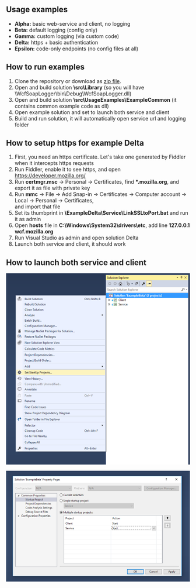 ## Usage examples ##

* **Alpha:** basic web-service and client, no logging
* **Beta:** default logging (config only)
* **Gamma:** custom logging (via custom code)
* **Delta:** https + basic authentication
* **Epsilon:** code-only endpoints (no config files at all)


## How to run examples ##

1. Clone the repository or download as [zip file](https://github.com/capslocky/WcfSoapLogger/archive/master.zip).
2. Open and build solution **\src\Library** (so you will have \WcfSoapLogger\bin\Debug\WcfSoapLogger.dll)
3. Open and build solution **\src\UsageExamples\ExampleCommon** (it contains common example code as dll)
4. Open example solution and set to launch both service and client
5. Build and run solution, it will automatically open service url and logging folder


## How to setup https for example Delta ##
1. First, you need an https certificate. Let's take one generated by Fiddler when it intercepts https requests
2. Run Fiddler, enable it to see https, and open https://developer.mozilla.org/
3. Run **certmgr.msc** -> Personal -> Certificates, find __*.mozilla.org__, and export it as file with private key
4. Run **mmc** -> File -> Add Snap-in -> Certificates -> Computer account -> Local -> Personal -> Certificates, <br> and import that file
5. Set its thumbprint in **\ExampleDelta\Service\LinkSSLtoPort.bat** and run it as admin
6. Open **hosts** file in **C:\Windows\System32\drivers\etc**, add line **127.0.0.1 wcf.mozilla.org**
7. Run Visual Studio as admin and open solution Delta
8. Launch both service and client, it should work


## How to launch both service and client ##

![ExamplesLaunch_1](../../docs/images/ExamplesLaunch_1.png?raw=true)

![ExamplesLaunch_2](../../docs/images/ExamplesLaunch_2.png?raw=true)